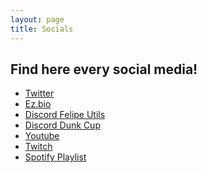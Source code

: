 ```yaml
---
layout: page
title: Socials
---
```


## **Find here every social media!**

- [Twitter](https://x.com/Fel1pe244)<br>
- [Ez.bio](https://x.com/Fel1pe244)<br>
- [Discord Felipe Utils](https://discord.gg/HdhUwFC9et)<br>
- [Discord Dunk Cup](https://discord.gg/FGTeQEkXM4)<br>
- [Youtube](https://www.youtube.com/channel/UCmk3HKWR7mwo9c8w1_dPJPQ)<br>
- [Twitch](https://www.twitch.tv/iaefelipe)<br>
- [Spotify Playlist](https://open.spotify.com/playlist/4wzN48P2unmy5THBPGUpbj?go=1&<br>sp_cid=ef25cc2f8aaeee3d6589cb7ea9612d0e&nd=1&dlsi=9270b0b26e7d4161)